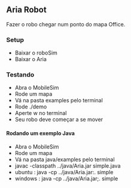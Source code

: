 ## Aria Robot
Fazer o robo chegar num ponto do mapa Office.

### Setup
*	Baixar o roboSim
*	Baixar o Aria

### Testando
*	Abra o MobileSim
*	Rode um mapa
*	Vá na pasta examples pelo terminal
*	Rode ./demo
*	Aperte w no terminal
*	Seu robo deve começar a se mover

#### Rodando um exemplo Java
*	Abra o MobileSim
*	Rode um mapa
*	Vá na pasta java/examples pelo terminal
*	javac -classpath ../java/Aria.jar simple.java
*	ubuntu  :    java -cp ../java/Aria.jar:. simple
*	windows :    java -cp ../java/Aria.jar;. simple
